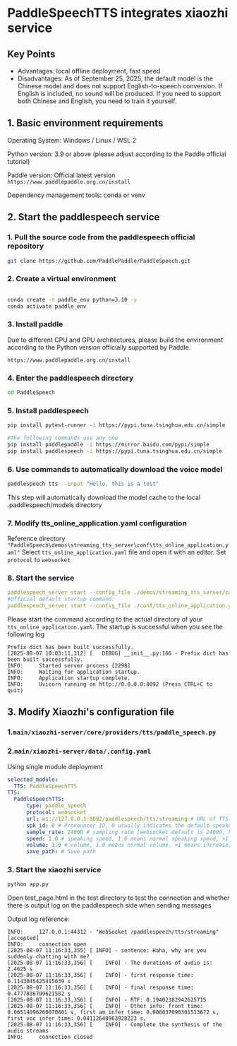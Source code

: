 # PaddleSpeechTTS integrates xiaozhi service

## Key Points
- Advantages: local offline deployment, fast speed
- Disadvantages: As of September 25, 2025, the default model is the Chinese model and does not support English-to-speech conversion. If English is included, no sound will be produced. If you need to support both Chinese and English, you need to train it yourself.

## 1. Basic environment requirements
Operating System: Windows / Linux / WSL 2

Python version: 3.9 or above (please adjust according to the Paddle official tutorial)

Paddle version: Official latest version ```https://www.paddlepaddle.org.cn/install```

Dependency management tools: conda or venv

## 2. Start the paddlespeech service
### 1. Pull the source code from the paddlespeech official repository
```bash 
git clone https://github.com/PaddlePaddle/PaddleSpeech.git
```
### 2. Create a virtual environment
```bash

conda create -n paddle_env python=3.10 -y
conda activate paddle_env
```
### 3. Install paddle
Due to different CPU and GPU architectures, please build the environment according to the Python version officially supported by Paddle.  
```
https://www.paddlepaddle.org.cn/install
```

### 4. Enter the paddlespeech directory
```bash
cd PaddleSpeech
```
### 5. Install paddlespeech
```bash
pip install pytest-runner -i https://pypi.tuna.tsinghua.edu.cn/simple

#The following commands use any one
pip install paddlepaddle -i https://mirror.baidu.com/pypi/simple
pip install paddlespeech -i https://pypi.tuna.tsinghua.edu.cn/simple
```
### 6. Use commands to automatically download the voice model
```bash
paddlespeech tts --input "Hello, this is a test"
```
This step will automatically download the model cache to the local .paddlespeech/models directory

### 7. Modify tts_online_application.yaml configuration
Reference directory ```"PaddleSpeech\demos\streaming_tts_server\conf\tts_online_application.yaml"```
Select ```tts_online_application.yaml``` file and open it with an editor. Set ```protocol``` to ```websocket```

### 8. Start the service
```yaml
paddlespeech_server start --config_file ./demos/streaming_tts_server/conf/tts_online_application.yaml
#Official default startup command:
paddlespeech_server start --config_file ./conf/tts_online_application.yaml
```
Please start the command according to the actual directory of your ```tts_online_application.yaml```. The startup is successful when you see the following log
```
Prefix dict has been built successfully.
[2025-08-07 10:03:11,312] [   DEBUG] __init__.py:166 - Prefix dict has been built successfully.
INFO:     Started server process [2298]
INFO:     Waiting for application startup.
INFO:     Application startup complete.
INFO:     Uvicorn running on http://0.0.0.0:8092 (Press CTRL+C to quit)
```

## 3. Modify Xiaozhi's configuration file
### 1.```main/xiaozhi-server/core/providers/tts/paddle_speech.py```

### 2.```main/xiaozhi-server/data/.config.yaml```
Using single module deployment
```yaml
selected_module:
  TTS: PaddleSpeechTTS
TTS:
  PaddleSpeechTTS:
      type: paddle_speech
      protocol: websocket 
      url: ws://127.0.0.1:8092/paddlespeech/tts/streaming # URL of TTS service, pointing to local server [websocket default is ws://127.0.0.1:8092/paddlespeech/tts/streaming]
      spk_id: 0 # Pronouncer ID, 0 usually indicates the default speaker
      sample_rate: 24000 # sampling rate [websocket default is 24000, http default is 0 automatic selection]
      speed: 1.0 # speaking speed, 1.0 means normal speaking speed, >1 means faster speaking speed, <1 means slower speaking speed
      volume: 1.0 # volume, 1.0 means normal volume, >1 means increase, <1 means decrease
      save_path: # Save path
```
### 3. Start the xiaozhi service
```py
python app.py
```
Open test_page.html in the test directory to test the connection and whether there is output log on the paddlespeech side when sending messages

Output log reference:
```
INFO:     127.0.0.1:44312 - "WebSocket /paddlespeech/tts/streaming" [accepted]
INFO:     connection open
[2025-08-07 11:16:33,355] [ INFO] - sentence: Haha, why are you suddenly chatting with me?
[2025-08-07 11:16:33,356] [    INFO] - The durations of audio is: 2.4625 s
[2025-08-07 11:16:33,356] [    INFO] - first response time: 0.1143045425415039 s
[2025-08-07 11:16:33,356] [    INFO] - final response time: 0.4777836799621582 s
[2025-08-07 11:16:33,356] [    INFO] - RTF: 0.19402382942625715
[2025-08-07 11:16:33,356] [    INFO] - Other info: front time: 0.06514096260070801 s, first am infer time: 0.008037090301513672 s, first voc infer time: 0.04112648963928223 s,
[2025-08-07 11:16:33,356] [    INFO] - Complete the synthesis of the audio streams
INFO:     connection closed

```
